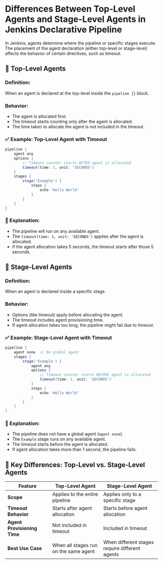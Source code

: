 # Differences Between Top-Level Agents and Stage-Level Agents in Jenkins Declarative Pipeline

In Jenkins, agents determine where the pipeline or specific stages execute. The placement of the agent declaration (either top-level or stage-level) affects the behavior of certain directives, such as timeout.

## 🔹 Top-Level Agents

### Definition:
When an agent is declared at the top-level inside the `pipeline {}` block.

### Behavior:
- The agent is allocated first.
- The timeout starts counting only after the agent is allocated.
- The time taken to allocate the agent is not included in the timeout.

### ✅ Example: Top-Level Agent with Timeout

```groovy
pipeline {
    agent any
    options {
        // Timeout counter starts AFTER agent is allocated
        timeout(time: 1, unit: 'SECONDS')
    }
    stages {
        stage('Example') {
            steps {
                echo 'Hello World'
            }
        }
    }
}
```

### 🔹 Explanation:
- The pipeline will run on any available agent.
- The `timeout(time: 1, unit: 'SECONDS')` applies after the agent is allocated.
- If the agent allocation takes 5 seconds, the timeout starts after those 5 seconds.

## 🔹 Stage-Level Agents

### Definition:
When an agent is declared inside a specific stage.

### Behavior:
- Options (like timeout) apply before allocating the agent.
- The timeout includes agent provisioning time.
- If agent allocation takes too long, the pipeline might fail due to timeout.

### ✅ Example: Stage-Level Agent with Timeout

```groovy
pipeline {
    agent none  // No global agent
    stages {
        stage('Example') {
            agent any
            options {
                // Timeout counter starts BEFORE agent is allocated
                timeout(time: 1, unit: 'SECONDS')
            }
            steps {
                echo 'Hello World'
            }
        }
    }
}
```

### 🔹 Explanation:
- The pipeline does not have a global agent (`agent none`).
- The `Example` stage runs on any available agent.
- The timeout starts before the agent is allocated.
- If agent allocation takes more than 1 second, the pipeline fails.

## 🔹 Key Differences: Top-Level vs. Stage-Level Agents

| Feature | Top-Level Agent | Stage-Level Agent |
|---------|---------------|----------------|
| **Scope** | Applies to the entire pipeline | Applies only to a specific stage |
| **Timeout Behavior** | Starts after agent allocation | Starts before agent allocation |
| **Agent Provisioning Time** | Not included in timeout | Included in timeout |
| **Best Use Case** | When all stages run on the same agent | When different stages require different agents |
